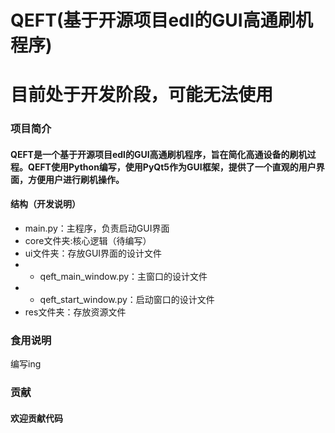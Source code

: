 # QEFT(基于开源项目edl的GUI高通刷机程序)

# 目前处于开发阶段，可能无法使用

### 项目简介

#### QEFT是一个基于开源项目edl的GUI高通刷机程序，旨在简化高通设备的刷机过程。QEFT使用Python编写，使用PyQt5作为GUI框架，提供了一个直观的用户界面，方便用户进行刷机操作。
#### 结构（开发说明）
- main.py：主程序，负责启动GUI界面
- core文件夹:核心逻辑（待编写）
- ui文件夹：存放GUI界面的设计文件
- - qeft_main_window.py：主窗口的设计文件
- - qeft_start_window.py：启动窗口的设计文件
- res文件夹：存放资源文件


### 食用说明
编写ing

### 贡献
#### 欢迎贡献代码
